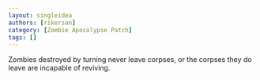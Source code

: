 ```yaml
---
layout: singleidea
authors: [rikersan]
category: [Zombie Apocalypse Patch]
tags: []
---
```

Zombies destroyed by turning never leave corpses, or the corpses they do leave are incapable of reviving.
